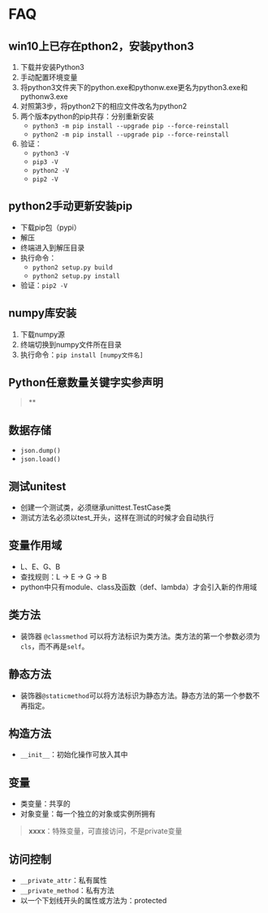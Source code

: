 # FAQ

## win10上已存在pthon2，安装python3

1. 下载并安装Python3
2. 手动配置环境变量
3. 将python3文件夹下的python.exe和pythonw.exe更名为python3.exe和pythonw3.exe
4. 对照第3步，将python2下的相应文件改名为python2
5. 两个版本python的pip共存：分别重新安装
    - ``python3 -m pip install --upgrade pip --force-reinstall``
    - ``python2 -m pip install --upgrade pip --force-reinstall``
6. 验证：
    - ``python3 -V``
    - ``pip3 -V``
    - ``python2 -V``
    - ``pip2 -V``

## python2手动更新安装pip

- 下载pip包（pypi）
- 解压
- 终端进入到解压目录
- 执行命令：
    - ``python2 setup.py build``
    - ``python2 setup.py install``
- 验证：``pip2 -V``

## numpy库安装

1. 下载numpy源
2. 终端切换到numpy文件所在目录
3. 执行命令：``pip install [numpy文件名]``

## Python任意数量关键字实参声明
> **

## 数据存储

- ``json.dump()``
- ``json.load()``

## 测试unitest

- 创建一个测试类，必须继承unittest.TestCase类
- 测试方法名必须以test_开头，这样在测试的时候才会自动执行

## 变量作用域

- L、E、G、B
- 查找规则：L -> E -> G -> B
- python中只有module、class及函数（def、lambda）才会引入新的作用域

## 类方法

- 装饰器 ``@classmethod`` 可以将方法标识为类方法。类方法的第一个参数必须为``cls``，而不再是``self``。

## 静态方法

- 装饰器``@staticmethod``可以将方法标识为静态方法。静态方法的第一个参数不再指定。

## 构造方法

- ``__init__``：初始化操作可放入其中

## 变量

- 类变量：共享的
- 对象变量：每一个独立的对象或实例所拥有
> __xxxx__：特殊变量，可直接访问，不是private变量

## 访问控制

- ``__private_attr``：私有属性
- ``__private_method``：私有方法
- 以一个下划线开头的属性或方法为：protected